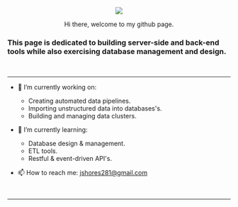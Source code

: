 
<p align="center"> 
  <img src="https://user-images.githubusercontent.com/52839097/196298111-fcd5978d-ab7e-43b1-b625-041ce0465ed0.png"/>
  </p>


<!--![climate-2099146_640](https://user-images.githubusercontent.com/52839097/196298111-fcd5978d-ab7e-43b1-b625-041ce0465ed0.png)
-->



<p align="center">
  Hi there, welcome to my github page. 
</p>


### This page is dedicated to building server-side and back-end tools while also exercising database management and design.

<br>

-----


- 🔭 I’m currently working on: 
  - Creating automated data pipelines.
  - Importing unstructured data into databases's.
  - Building and managing data clusters.

- 🌱 I’m currently learning: 
  - Database design & management.
  - ETL tools.
  - Restful & event-driven API's.


- 📫 How to reach me: jshores281@gmail.com

<br>

--------

<!--
![Jshores281's GitHub stats](https://github-readme-stats.vercel.app/api?username=jshores281&show_icons=true&theme=dark)

[![Top Langs](https://github-readme-stats.vercel.app/api/top-langs/?username=jshores281&langs_count=8&theme=dark)](https://github.com/anuraghazra/github-readme-stats)
-->






